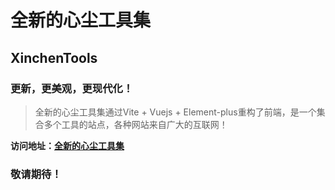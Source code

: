 # 全新的心尘工具集
## XinchenTools
### 更新，更美观，更现代化！

> 全新的心尘工具集通过Vite + Vuejs + Element-plus重构了前端，是一个集合多个工具的站点，各种网站来自广大的互联网！

**访问地址：[全新的心尘工具集](https://my.wulvxinchen.cn/tools2/)**

### 敬请期待！